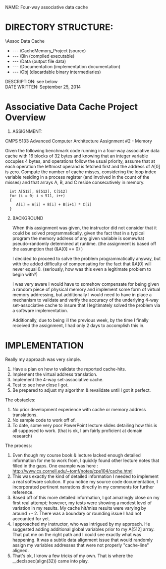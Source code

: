 NAME:    Four-way associative data cache

  DIRECTORY STRUCTURE:
======================================================================

\Assoc Data Cache  
+ --- \CacheMemory_Project  (source)  
+ --- \Bin              (compiled executable)  
+ --- \Data             (output file data)  
+ --- \Documentation    (implementation documentation)  
+ --- \Obj              (discardable binary intermediaries)  

DESCRIPTION:         see below  
DATE WRITTEN:        September 25, 2014  


  Associative Data Cache Project Overview
========================================================================

1. ASSIGNMENT:

  CMPS 5133 Advanced Computer Architecture
  Assignment #2 - Memory

  Given the following benchmark code running in a four-way associative data 
  cache with 16 blocks of 32 bytes and knowing that an integer variable 
  occupies 4 bytes, and operations follow the usual priority, assume that 
  at each operation the leftmost operand is fetched first and the address of 
  A[0] is zero. Compute the number of cache misses, considering the loop index 
  variable residing in a process register (and involved in the count of the 
  misses) and that arrays A, B, and C reside consecutively in memory.
      
      int A[512], B[512], C[512]
      for (i = 0; i < 511, i++)
      {
         A[i] = A[i] + B[i] + B[i+1] * C[i]
      }

2. BACKGROUND

   When this assignment was given, the instructor did not consider that it could 
   be solved programmatically, given the fact that in a typical program the memory 
   address of any given variable is somewhat pseudo-randomly determined at runtime. 
   (the assignment is based off the assumption that (&A[0] == 0) )

   I decided to proceed to solve the problem programmatically anyway, but with 
   the added difficulty of compensating for the fact that &A[0] will never equal 
   0. (seriously, how was this even a legitimate problem to begin with?)

   I was very aware I would have to somehow compensate for being given a random
   piece of physical memory and implement some form of virtual memory addressing, 
   but additionally I would need to have in place a mechanism to validate and 
   verify the accuracy of the underlying 4-way set-associative cache to insure 
   that I legitimately solved the problem via a software implementation.

   Additionally, due to being ill the previous week, by the time I finally 
   received the assignment, I had only 2 days to accomplish this in.

  IMPLEMENTATION
===============================================================================

   Really my approach was very simple.
   1. Have a plan on how to validate the reported cache-hits.
   2. Implement the virtual address translation.
   3. Implement the 4-way set-associative cache.
   4. Test to see how close I got.
   5. Be prepared to adjust my algorithm & revalidate until I got it perfect.   

   The obstacles:
   1. No prior development experience with cache or memory address translations.
   2. No sample code to work off of.
   3. To date, some very poor PowerPoint lecture slides detailing how this is all
      supposed to work. (that is ok, I am fairly proficient at domain research)

   The process:
   1.  Even though my course book & lecture lacked enough detailed information 
       for me to work from, I quickly found other lecture notes that filled in the 
       gaps.  One example was here : 
       http://www.cs.cornell.edu/~tomf/notes/cps104/cache.html
   2.  This was exactly the kind of detailed information I needed to implement a 
       real software solution.  If you notice my source code documentation, I 
       incorporated pertinent narrations directly in my comments for further 
       reference.
   3.  Based off of this more detailed information, I got amazingly close on my 
       first real attempt; however, my tests were showing a modest level of 
       variation in my results.  My cache hit/miss results were varying by 
       around +- 2.  There was a boundary or rounding issue I had not accounted 
       for yet.
   4.  I approached my instructor, who was intrigued by my approach.  He suggested
       adding additional global variables prior to my A[512] array.  That put me 
       on the right path and I could see exactly what was happening.  It was a 
       subtle data alignment issue that would randomly assign my variables addresses 
       that were not properly "cache-line" aligned.
   5.  That's ok, I know a few tricks of my own.  That is where the __declspec(align(32)) 
       came into play.
